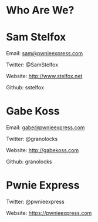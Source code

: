 <!SLIDE>

# Who Are We?

<!SLIDE>

# Sam Stelfox

Email: sam@pwnieexpress.com

Twitter: @SamStelfox

Website: http://www.stelfox.net

Github: sstelfox

<!SLIDE>

# Gabe Koss

Email: gabe@pwnieexpress.com

Twitter: @granolocks

Website: http://gabekoss.com

Github: granolocks

<!SLIDE>

# Pwnie Express

Twitter: @pwnieexpress

Website: https://pwnieexpress.com

